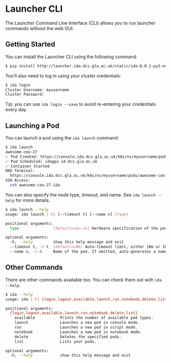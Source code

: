# Launcher CLI

The Launcher Command Line Interface (CLI) allows you to run launcher commands without the web GUI.

## Getting Started

You can install the Launcher CLI using the following command:

```bash
$ pip install http://launcher.ida.dcs.gla.ac.uk/static/ida-0.0.1-py3-none-any.whl
```

You'll also need to log in using your cluster credentials:

```bash
$ ida login
Cluster Username: myusername
Cluster Password: 
```

Tip: you can use `ida login --save` to avoid re-entering your credentials every day.

## Launching a Pod

You can launch a pod using the `ida launch` command:

```bash
$ ida launch
awesome-coo-27
✅ Pod Created: https://console.ida.dcs.gla.ac.uk/k8s/ns/myusername/pods/awesome-coo-27
✅ Pod Scheduled: idagpu-14.dcs.gla.ac.uk
✅ Container Started             
OKD Terminal:
  https://console.ida.dcs.gla.ac.uk/k8s/ns/myusername/pods/awesome-coo-27/terminal
SSH Access:
  ssh awesome-coo-27.ida
```

You can also specify the node type, timeout, and name. See `ida launch --help` for more details.

```bash
$ ida launch --help
usage: ida launch [-h] [--timeout t] [--name n] [type]

positional arguments:
  type               [default=cpu-xs] Hardware specification of the pod, e.g., cpu-md or 3090-lg.

optional arguments:
  -h, --help         show this help message and exit
  --timeout t, -t t  [default=10m] Auto-timeout limit, either 10m or 2h.
  --name n, -n n     Name of the pod. If omitted, auto-generates a name.
```

## Other Commands

There are other commands available too. You can check them out with `ida --help`:

```bash
$ ida --help
usage: ida [-h] {login,logout,available,launch,run,notebook,delete,list} ...

positional arguments:
  {login,logout,available,launch,run,notebook,delete,list}
    available           Prints the number of available pod types.
    launch              Launches a new pod in console mode.
    run                 Launches a new pod in script mode.
    notebook            Launches a new pod in notebook mode.
    delete              Deletes the specified pods.
    list                Lists your pods.

optional arguments:
  -h, --help            show this help message and exit
```
